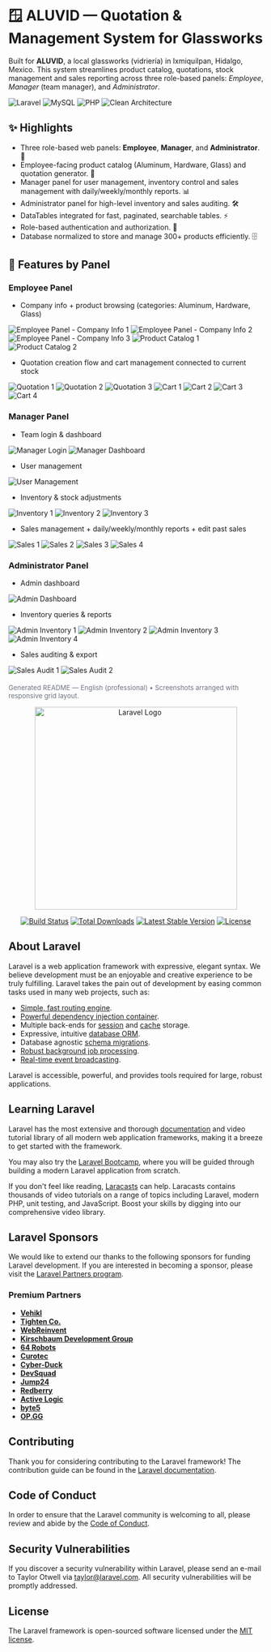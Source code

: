 
   <div class="container">
    <h1>🪟 ALUVID — Quotation & Management System for Glassworks</h1>
    <p class="lead">Built for <strong>ALUVID</strong>, a local glassworks (vidriería) in Ixmiquilpan, Hidalgo, Mexico. This system streamlines product catalog, quotations, stock management and sales reporting across three role-based panels: <em>Employee</em>, <em>Manager</em> (team manager), and <em>Administrator</em>.</p>

<div class="badges">
      <img alt="Laravel" src="https://img.shields.io/badge/Framework-Laravel-red?logo=laravel" />
      <img alt="MySQL" src="https://img.shields.io/badge/DB-MySQL-blue?logo=mysql" />
      <img alt="PHP" src="https://img.shields.io/badge/Language-PHP-777bb4?logo=php" />
      <img alt="Clean Architecture" src="https://img.shields.io/badge/Architecture-Clean--Architecture-yellowgreen" />
    </div>

<h2>✨ Highlights</h2>
    <ul>
      <li>Three role-based web panels: <strong>Employee</strong>, <strong>Manager</strong>, and <strong>Administrator</strong>. 🔐</li>
      <li>Employee-facing product catalog (Aluminum, Hardware, Glass) and quotation generator. 🧾</li>
      <li>Manager panel for user management, inventory control and sales management with daily/weekly/monthly reports. 📊</li>
      <li>Administrator panel for high-level inventory and sales auditing. 🛠️ </li>
      <li>DataTables integrated for fast, paginated, searchable tables. ⚡</li>
      <li>Role-based authentication and authorization. 👥</li>
      <li>Database normalized to store and manage 300+ products efficiently. 🗄️</li>
    </ul>

<h2>📣 Features by Panel</h2>

<h3>Employee Panel</h3>
    <ul>
      <li>Company info + product browsing (categories: Aluminum, Hardware, Glass)</li>
    </ul>
    <div class="img-grid">
      <img src="assets/img1.png" alt="Employee Panel - Company Info 1">
      <img src="assets/img2.png" alt="Employee Panel - Company Info 2">
      <img src="assets/img3.png" alt="Employee Panel - Company Info 3">
      <img src="assets/img4.png" alt="Product Catalog 1">
      <img src="assets/img5.png" alt="Product Catalog 2">
    </div>
    <ul>
      <li>Quotation creation flow and cart management connected to current stock</li>
    </ul>
    <div class="img-grid">
      <img src="assets/img6.png" alt="Quotation 1">
      <img src="assets/img7.png" alt="Quotation 2">
      <img src="assets/img8.png" alt="Quotation 3">
      <img src="assets/img9.png" alt="Cart 1">
      <img src="assets/img10.png" alt="Cart 2">
      <img src="assets/img11.png" alt="Cart 3">
      <img src="assets/img12.png" alt="Cart 4">
    </div>

 <h3>Manager Panel</h3>
    <ul>
      <li>Team login & dashboard</li>
    </ul>
    <div class="img-grid">
      <img src="assets/img13.png" alt="Manager Login">
      <img src="assets/img14.png" alt="Manager Dashboard">
    </div>
    <ul>
      <li>User management</li>
    </ul>
    <div class="img-grid">
      <img src="assets/img15.png" alt="User Management">
    </div>
    <ul>
      <li>Inventory & stock adjustments</li>
    </ul>
    <div class="img-grid">
      <img src="assets/img16.png" alt="Inventory 1">
      <img src="assets/img17.png" alt="Inventory 2">
      <img src="assets/img18.png" alt="Inventory 3">
    </div>
    <ul>
      <li>Sales management + daily/weekly/monthly reports + edit past sales</li>
    </ul>
    <div class="img-grid">
      <img src="assets/img19.png" alt="Sales 1">
      <img src="assets/img20.png" alt="Sales 2">
      <img src="assets/img21.png" alt="Sales 3">
      <img src="assets/img22.png" alt="Sales 4">
    </div>

<h3>Administrator Panel</h3>
    <ul>
      <li>Admin dashboard</li>
    </ul>
    <div class="img-grid">
      <img src="assets/img23.png" alt="Admin Dashboard">
    </div>
    <ul>
      <li>Inventory queries & reports</li>
    </ul>
    <div class="img-grid">
      <img src="assets/img24.png" alt="Admin Inventory 1">
      <img src="assets/img25.png" alt="Admin Inventory 2">
      <img src="assets/img26.png" alt="Admin Inventory 3">
      <img src="assets/img27.png" alt="Admin Inventory 4">
    </div>
    <ul>
      <li>Sales auditing & export</li>
    </ul>
    <div class="img-grid">
      <img src="assets/img28.png" alt="Sales Audit 1">
      <img src="assets/img29.png" alt="Sales Audit 2">
    </div>

<footer style="margin-top:18px;color:#6b7280;font-size:13px">Generated README — English (professional) • Screenshots arranged with responsive grid layout.</footer>
  </div>

<p align="center"><a href="https://laravel.com" target="_blank"><img src="https://raw.githubusercontent.com/laravel/art/master/logo-lockup/5%20SVG/2%20CMYK/1%20Full%20Color/laravel-logolockup-cmyk-red.svg" width="400" alt="Laravel Logo"></a></p>

<p align="center">
<a href="https://github.com/laravel/framework/actions"><img src="https://github.com/laravel/framework/workflows/tests/badge.svg" alt="Build Status"></a>
<a href="https://packagist.org/packages/laravel/framework"><img src="https://img.shields.io/packagist/dt/laravel/framework" alt="Total Downloads"></a>
<a href="https://packagist.org/packages/laravel/framework"><img src="https://img.shields.io/packagist/v/laravel/framework" alt="Latest Stable Version"></a>
<a href="https://packagist.org/packages/laravel/framework"><img src="https://img.shields.io/packagist/l/laravel/framework" alt="License"></a>
</p>

## About Laravel

Laravel is a web application framework with expressive, elegant syntax. We believe development must be an enjoyable and creative experience to be truly fulfilling. Laravel takes the pain out of development by easing common tasks used in many web projects, such as:

- [Simple, fast routing engine](https://laravel.com/docs/routing).
- [Powerful dependency injection container](https://laravel.com/docs/container).
- Multiple back-ends for [session](https://laravel.com/docs/session) and [cache](https://laravel.com/docs/cache) storage.
- Expressive, intuitive [database ORM](https://laravel.com/docs/eloquent).
- Database agnostic [schema migrations](https://laravel.com/docs/migrations).
- [Robust background job processing](https://laravel.com/docs/queues).
- [Real-time event broadcasting](https://laravel.com/docs/broadcasting).

Laravel is accessible, powerful, and provides tools required for large, robust applications.

## Learning Laravel

Laravel has the most extensive and thorough [documentation](https://laravel.com/docs) and video tutorial library of all modern web application frameworks, making it a breeze to get started with the framework.

You may also try the [Laravel Bootcamp](https://bootcamp.laravel.com), where you will be guided through building a modern Laravel application from scratch.

If you don't feel like reading, [Laracasts](https://laracasts.com) can help. Laracasts contains thousands of video tutorials on a range of topics including Laravel, modern PHP, unit testing, and JavaScript. Boost your skills by digging into our comprehensive video library.

## Laravel Sponsors

We would like to extend our thanks to the following sponsors for funding Laravel development. If you are interested in becoming a sponsor, please visit the [Laravel Partners program](https://partners.laravel.com).

### Premium Partners

- **[Vehikl](https://vehikl.com/)**
- **[Tighten Co.](https://tighten.co)**
- **[WebReinvent](https://webreinvent.com/)**
- **[Kirschbaum Development Group](https://kirschbaumdevelopment.com)**
- **[64 Robots](https://64robots.com)**
- **[Curotec](https://www.curotec.com/services/technologies/laravel/)**
- **[Cyber-Duck](https://cyber-duck.co.uk)**
- **[DevSquad](https://devsquad.com/hire-laravel-developers)**
- **[Jump24](https://jump24.co.uk)**
- **[Redberry](https://redberry.international/laravel/)**
- **[Active Logic](https://activelogic.com)**
- **[byte5](https://byte5.de)**
- **[OP.GG](https://op.gg)**

## Contributing

Thank you for considering contributing to the Laravel framework! The contribution guide can be found in the [Laravel documentation](https://laravel.com/docs/contributions).

## Code of Conduct

In order to ensure that the Laravel community is welcoming to all, please review and abide by the [Code of Conduct](https://laravel.com/docs/contributions#code-of-conduct).

## Security Vulnerabilities

If you discover a security vulnerability within Laravel, please send an e-mail to Taylor Otwell via [taylor@laravel.com](mailto:taylor@laravel.com). All security vulnerabilities will be promptly addressed.

## License

The Laravel framework is open-sourced software licensed under the [MIT license](https://opensource.org/licenses/MIT).
